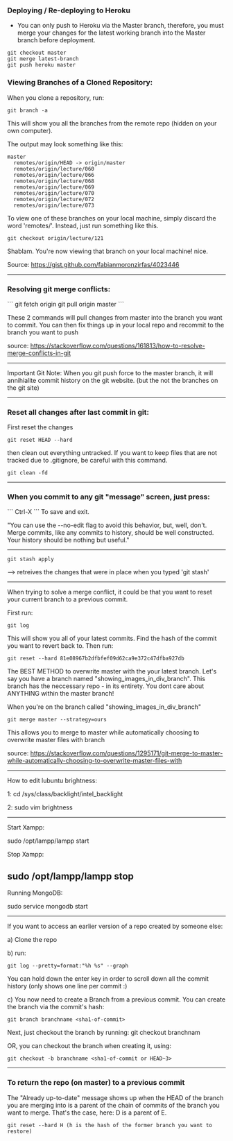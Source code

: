 <h3>Deploying / Re-deploying to Heroku</h3>

- You can only push to Heroku via the Master branch, therefore, you must merge your changes for the latest working branch into the Master branch before deployment.

```
git checkout master
git merge latest-branch
git push heroku master
```

<h3>Viewing Branches of a Cloned Repository:</h3>

When you clone a repository, run:

```
git branch -a
```

This will show you all the branches from the remote repo (hidden on your own computer).

The output may look something like this:

```
master
  remotes/origin/HEAD -> origin/master
  remotes/origin/lecture/060
  remotes/origin/lecture/066
  remotes/origin/lecture/068
  remotes/origin/lecture/069
  remotes/origin/lecture/070
  remotes/origin/lecture/072
  remotes/origin/lecture/073
```

To view one of these branches on your local machine, simply discard the word 'remotes/'. Instead, just run something like this.

```
git checkout origin/lecture/121
```
Shablam. You're now viewing that branch on your local machine! nice.

Source: https://gist.github.com/fabianmoronzirfas/4023446

--------------------------------------------------
<h3>Resolving git merge conflicts:</h3>
```
git fetch origin
git pull origin master
```

These 2 commands will pull changes from master into the branch you want to commit. You can then fix things up in your local repo and 
recommit to the branch you want to push

source: https://stackoverflow.com/questions/161813/how-to-resolve-merge-conflicts-in-git

-------------------------------------
Important Git Note: When you git push force to the master branch, it will annihialite commit history on the git website. 
(but the not the branches on the git site)


------------------------------
<h3>Reset all changes after last commit in git:</h3>

First reset the changes
```
git reset HEAD --hard
```
then clean out everything untracked. If you want to keep files that are not tracked due to .gitignore, be careful with this command.

```
git clean -fd
```
-------------
<h3>When you commit to any git "message" screen, just press: </h3>
```
Ctrl-X
```
To save and exit.

"You can use the --no-edit flag to avoid this behavior, but, well, don't. 
Merge commits, like any commits to history, should be well constructed. Your history should be nothing but useful."

-------------------------------------
```
git stash apply
```
--> retreives the changes that were in place when you typed 'git stash'


---------------------------------------------

When trying to solve a merge conflict, it could be that you want to reset your current branch to a previous commit.

First run: 
```
git log
```

This will show you all of your latest commits. Find the hash of the commit you want to revert back to. Then run:

```
git reset --hard 81e08967b2dfbfef09d62ca9e372c47dfba927db
```

The BEST METHOD to overwrite master with the your latest branch. Let's say you have a branch named "showing_images_in_div_branch".
This branch has the neccessary repo - in its entirety. You dont care about ANYTHING within the master branch!

When you're on the branch called "showing_images_in_div_branch"

```
git merge master --strategy=ours
```

This allows you to merge to master while automatically choosing to overwrite master files with branch

source: https://stackoverflow.com/questions/1295171/git-merge-to-master-while-automatically-choosing-to-overwrite-master-files-with

______________________________________

How to edit lubuntu brightness:

1: cd /sys/class/backlight/intel_backlight

2:  sudo vim brightness 

______________

Start Xampp:

sudo /opt/lampp/lampp start

Stop Xampp:

sudo /opt/lampp/lampp stop
---------------------------

Running MongoDB:

sudo service mongodb start

_________________________

If you want to access an earlier version of  a repo created by someone else:

a) Clone the repo

b) run: 

```
git log --pretty=format:"%h %s" --graph
```

You can hold down the enter key in order to scroll down all the commit history (only shows one line per commit :)

c) You now need to create a Branch from a previous commit. You can create the branch via the commit's hash:

```
git branch branchname <sha1-of-commit>
```

Next, just checkout the branch by running: git checkout branchnam

OR, you can checkout the branch when creating it, using:

```
git checkout -b branchname <sha1-of-commit or HEAD~3>
```
----------------------------------------------------------------------------

<h3>To return the repo (on master) to a previous commit</h3>

The "Already up-to-date" message shows up when the HEAD of the branch you are merging into is a parent of the chain of commits of the branch you want to merge. That's the case, here: D is a parent of E.

```
git reset --hard H (h is the hash of the former branch you want to restore)
```
